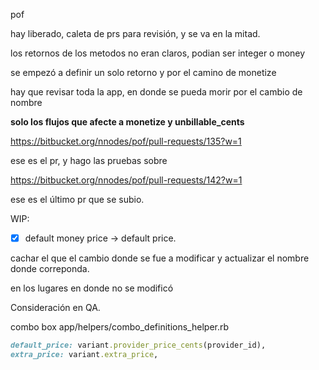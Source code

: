 

pof

hay liberado, caleta de prs para revisión, y se va en la mitad.

los retornos de los metodos no eran claros,
podian ser integer o money

se empezó a definir un solo retorno y por el camino de monetize

hay que revisar toda la app, en donde se pueda morir por el cambio de nombre

**solo los flujos que afecte a monetize y unbillable_cents**

https://bitbucket.org/nnodes/pof/pull-requests/135?w=1

ese es el pr, y hago las pruebas sobre 

https://bitbucket.org/nnodes/pof/pull-requests/142?w=1

ese es el último pr que se subio. 

WIP:

- [x] default money price -> default price.

cachar el que el cambio donde se fue a modificar y actualizar el nombre donde correponda.

en los lugares en donde no se modificó


Consideración en QA.

combo box
app/helpers/combo_definitions_helper.rb

```ruby
default_price: variant.provider_price_cents(provider_id),
extra_price: variant.extra_price,
```